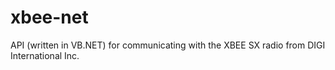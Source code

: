 # xbee-net
API (written in VB.NET) for communicating with the XBEE SX radio from DIGI International Inc.
